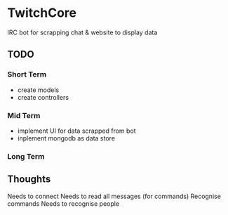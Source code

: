 # TwitchCore
IRC bot for scrapping chat & website to display data


## TODO

### Short Term
- create models
- create controllers

### Mid Term
- implement UI for data scrapped from bot
- inplement mongodb as data store

### Long Term

## Thoughts
Needs to connect 
Needs to read all messages (for commands)
Recognise commands
Needs to recognise people